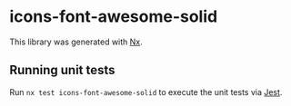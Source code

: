 # icons-font-awesome-solid

This library was generated with [Nx](https://nx.dev).

## Running unit tests

Run `nx test icons-font-awesome-solid` to execute the unit tests via [Jest](https://jestjs.io).
